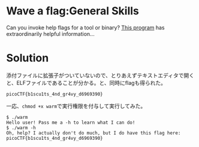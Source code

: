 # Wave a flag:General Skills

Can you invoke help flags for a tool or binary? [This program](https://github.com/colza12/ctf_writeup/blob/main/picoCTF%202021/Wave%20a%20flag/warm) has extraordinarily helpful information...

# Solution

添付ファイルに拡張子がついていないので、とりあえずテキストエディタで開くと、ELFファイルであることが分かる。と、同時にflagも得られた。

`picoCTF{b1scu1ts_4nd_gr4vy_d6969390}`

一応、`chmod +x warm`で実行権限を付与して実行してみた。
```
$ ./warm 
Hello user! Pass me a -h to learn what I can do!
$ ./warm -h
Oh, help? I actually don't do much, but I do have this flag here: picoCTF{b1scu1ts_4nd_gr4vy_d6969390}
```

